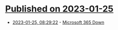 # [Published on 2023-01-25](index.md)

* [2023-01-25, 08:29:22](https://news.ycombinator.com/item?id=34515812) - [Microsoft 365 Down](https://status.office365.com/)
